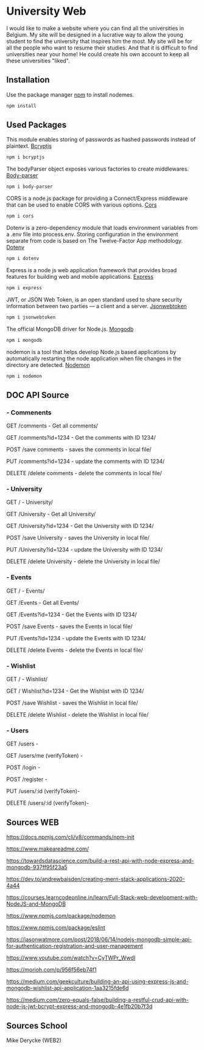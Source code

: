 # University Web
I would like to make a website where you can find all the universities in Belgium.
My site will be designed in a lucrative way to allow the young student to find the university that inspires him the most. 
My site will be for all the people who want to resume their studies. And that it is difficult to find universities near your home!
He could create his own account to keep all these universities "liked". 


## Installation
Use the package manager [npm](https://docs.npmjs.com/c/v8/commands/npm-init) to install nodemes.

```bash
npm install
```
## Used Packages
This module enables storing of passwords as hashed passwords instead of plaintext. 
[Bcryptjs](https://www.npmjs.com/package/bcryptjs)
```bash
npm i bcryptjs
```


The bodyParser object exposes various factories to create middlewares. 
[Body-parser](https://www.npmjs.com/package/body-parser)
```bash
npm i body-parser
```


CORS is a node.js package for providing a Connect/Express middleware that can be used to enable CORS with various options. 
[Cors](https://www.npmjs.com/package/cors)
```bash
npm i cors
```

Dotenv is a zero-dependency module that loads environment variables from a .env file into process.env. Storing configuration in the environment separate from code is based on The Twelve-Factor App methodology. 
[Dotenv](https://www.npmjs.com/package/dotenv)
```bash
npm i dotenv
```

Express is a node js web application framework that provides broad features for building web and mobile applications. 
[Express](https://www.npmjs.com/package/express)
```bash
npm i express
```

JWT, or JSON Web Token, is an open standard used to share security information between two parties — a client and a server. 
[Jsonwebtoken](https://www.npmjs.com/package/jsonwebtoken)
```bash
npm i jsonwebtoken
```


The official MongoDB driver for Node.js. 
[Mongodb](https://www.npmjs.com/package/mongodb)
```bash
npm i mongodb
```


nodemon is a tool that helps develop Node.js based applications by automatically restarting the node application when file changes in the directory are detected. 
[Nodemon](https://www.npmjs.com/package/nodemon)
```bash
npm i nodemon
```

## DOC API Source
 ### - Commenents
 GET /comments - Get all comments/

 GET /comments?id=1234 - Get the comments with ID 1234/

 POST /save comments - saves the comments in local file/

 PUT /comments?id=1234 - update the comments with ID 1234/

 DELETE /delete comments - delete the comments in local file/


### - University
 GET / - University/

 GET /University - Get all University/

 GET /University?id=1234 - Get the University with ID 1234/
 
 POST /save University - saves the University in local file/
 
 PUT /University?id=1234 - update the University with ID 1234/
 
 DELETE /delete University - delete the University in local file/


### - Events
 GET / - Events/

 GET /Events - Get all Events/

 GET /Events?id=1234 - Get the Events with ID 1234/
 
 POST /save Events - saves the Events in local file/
 
 PUT /Events?id=1234 - update the Events with ID 1234/
 
 DELETE /delete Events - delete the Events in local file/


### - Wishlist
 GET / - Wishlist/

 GET / Wishlist?id=1234 - Get the Wishlist with ID 1234/

 POST /save Wishlist - saves the Wishlist in local file/

 DELETE /delete Wishlist - delete the Wishlist in local file/

### - Users
 GET /users -

 GET /users/me (verifyToken) - 

 POST /login -

 POST /register -

 PUT /users/:id (verifyToken)-

 DELETE /users/:id (verifyToken)-


## Sources WEB
https://docs.npmjs.com/cli/v8/commands/npm-init

https://www.makeareadme.com/

https://towardsdatascience.com/build-a-rest-api-with-node-express-and-mongodb-937ff95f23a5

https://dev.to/andrewbaisden/creating-mern-stack-applications-2020-4a44

https://courses.learncodeonline.in/learn/Full-Stack-web-development-with-NodeJS-and-MongoDB

https://www.npmjs.com/package/nodemon

https://www.npmjs.com/package/eslint

https://jasonwatmore.com/post/2018/06/14/nodejs-mongodb-simple-api-for-authentication-registration-and-user-management

https://www.youtube.com/watch?v=CyTWPr_WwdI

https://morioh.com/p/956f56eb74f1

https://medium.com/geekculture/building-an-api-using-express-js-and-mongodb-wishlist-api-application-1aa3215fde6d

https://medium.com/zero-equals-false/building-a-restful-crud-api-with-node-js-jwt-bcrypt-express-and-mongodb-4e1fb20b7f3d

## Sources School
Mike Derycke (WEB2)
